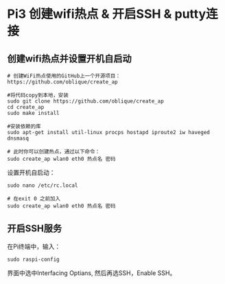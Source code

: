 # Pi3 创建wifi热点 & 开启SSH & putty连接


## 创建wifi热点并设置开机自启动
```
# 创建WiFi热点使用的GitHub上一个开源项目： 
https://github.com/oblique/create_ap
 
#将代码copy到本地，安装
sudo git clone https://github.com/oblique/create_ap
cd create_ap
sudo make install
 
#安装依赖的库
sudo apt-get install util-linux procps hostapd iproute2 iw haveged dnsmasq
 
# 此时你可以创建热点，通过以下命令：
sudo create_ap wlan0 eth0 热点名 密码
```
设置开机自启动：
```
sudo nano /etc/rc.local

# 在exit 0 之前加入
sudo create_ap wlan0 eth0 热点名 密码
```


## 开启SSH服务
在Pi终端中，输入：
```
sudo raspi-config
```
界面中选中Interfacing Optians, 然后再选SSH，Enable SSH。
